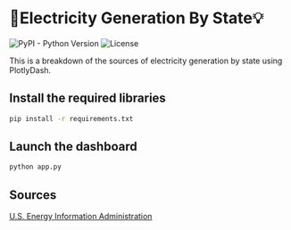 # 🔌Electricity Generation By State💡

![PyPI - Python Version](https://img.shields.io/pypi/pyversions/plotly?style=for-the-badge)
![License](https://img.shields.io/github/license/Durhamster/StateElectricityGeneration?style=for-the-badge)

This is a breakdown of the sources of electricity generation by state using PlotlyDash.

## Install the required libraries

```bash
pip install -r requirements.txt
```

## Launch the dashboard

```bash
python app.py
```

## Sources

[U.S. Energy Information Administration](https://www.eia.gov/electricity/data/state/)
